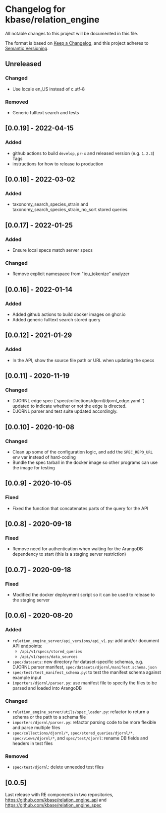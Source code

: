 # Changelog for kbase/relation_engine

All notable changes to this project will be documented in this file.

The format is based on [Keep a Changelog](https://keepachangelog.com/en/1.0.0/),
and this project adheres to [Semantic Versioning](https://semver.org/spec/v2.0.0.html).

## Unreleased

### Changed
- Use locale en_US instead of c.utf-8

### Removed
- Generic fulltext search and tests

## [0.0.19] - 2022-04-15
### Added
- github actions to build `develop`, `pr-x` and released version (e.g. `1.2.3`) Tags
- instructions for how to release to production

## [0.0.18] - 2022-03-02
### Added
- taxonomy_search_species_strain and taxonomy_search_species_strain_no_sort stored queries

## [0.0.17] - 2022-01-25
### Added
- Ensure local specs match server specs
### Changed
- Remove explicit namespace from "icu_tokenize" analyzer

## [0.0.16] - 2022-01-14
### Added
- Added github actions to build docker images on ghcr.io
- Added generic fulltext search stored query

## [0.0.12] - 2021-01-29
### Added
- In the API, show the source file path or URL when updating the specs

## [0.0.11] - 2020-11-19
### Changed
- DJORNL edge spec (`spec/collections/djornl/djornl_edge.yaml``) updated to indicate whether or not the edge is directed.
- DJORNL parser and test suite updated accordingly.

## [0.0.10] - 2020-10-08
### Changed
- Clean up some of the configuration logic, and add the `SPEC_REPO_URL` env var instead of hard-coding
- Bundle the spec tarball in the docker image so other programs can use the image for testing

## [0.0.9] - 2020-10-05
### Fixed
- Fixed the function that concatenates parts of the query for the API

## [0.0.8] - 2020-09-18
### Fixed
- Remove need for authentication when waiting for the ArangoDB dependency to start (this is a staging server restriction)

## [0.0.7] - 2020-09-18
### Fixed
- Modified the docker deployment script so it can be used to release to the staging server

## [0.0.6] - 2020-08-20

### Added

- `relation_engine_server/api_versions/api_v1.py`: add and/or document API endpoints:
  - `/api/v1/specs/stored_queries`
  - `/api/v1/specs/data_sources`
- `spec/datasets`: new directory for dataset-specific schemas, e.g. DJORNL parser manifest, `spec/datasets/djornl/manifest.schema.json`
- `spec/test/test_manifest_schema.py`: to test the manifest schema against example input
- `importers/djornl/parser.py`: use manifest file to specify the files to be parsed and loaded into ArangoDB

### Changed

- `relation_engine_server/utils/spec_loader.py`: refactor to return a schema or the path to a schema file
- `importers/djornl/parser.py`: refactor parsing code to be more flexible and parse multiple files
- `spec/collections/djornl/*`, `spec/stored_queries/djornl/*`, `spec/views/djornl/*`, and `spec/test/djornl`: rename DB fields and headers in test files

### Removed

- `spec/test/djornl`: delete unneeded test files



## [0.0.5]

Last release with RE components in two repositories, https://github.com/kbase/relation_engine_api and https://github.com/kbase/relation_engine_spec
